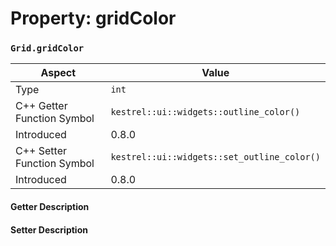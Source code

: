 
# Property: gridColor
### `Grid.gridColor`

| Aspect | Value |
| --- | --- |
| Type | `int` |
| C++ Getter Function Symbol | `kestrel::ui::widgets::outline_color()` |
| Introduced | 0.8.0 |
| C++ Setter Function Symbol | `kestrel::ui::widgets::set_outline_color()` |
| Introduced | 0.8.0 |

#### Getter Description

#### Setter Description

